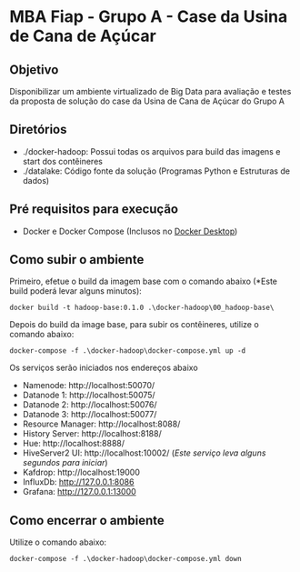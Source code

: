 # MBA Fiap - Grupo A - Case da Usina de Cana de Açúcar

## Objetivo

Disponibilizar um ambiente virtualizado de Big Data para avaliação e testes da proposta de solução do case da Usina de Cana de Açúcar do Grupo A

## Diretórios

* ./docker-hadoop: Possui todas os arquivos para build das imagens e start dos contêineres
* ./datalake: Código fonte da solução (Programas Python e Estruturas de dados)

## Pré requisitos para execução

- Docker e Docker Compose (Inclusos no [Docker Desktop](https://www.docker.com/products/docker-desktop))

## Como subir o ambiente

Primeiro, efetue o build da imagem base com o comando abaixo (*Este build poderá levar alguns minutos):

`docker build -t hadoop-base:0.1.0 .\docker-hadoop\00_hadoop-base\`

Depois do build da image base, para subir os contêineres, utilize o comando abaixo:

`docker-compose -f .\docker-hadoop\docker-compose.yml up -d`

Os serviços serão iniciados nos endereços abaixo

- Namenode: http://localhost:50070/
- Datanode 1: http://localhost:50075/
- Datanode 2: http://localhost:50076/
- Datanode 3: http://localhost:50077/
- Resource Manager: http://localhost:8088/
- History Server: http://localhost:8188/
- Hue: http://localhost:8888/
- HiveServer2 UI: http://localhost:10002/ (*Este serviço leva alguns segundos para iniciar*)
- Kafdrop: http://localhost:19000
- InfluxDb: http://127.0.0.1:8086
- Grafana: http://127.0.0.1:13000

## Como encerrar o ambiente

Utilize o comando abaixo:

`docker-compose -f .\docker-hadoop\docker-compose.yml down`
